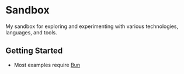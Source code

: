 # Sandbox

My sandbox for exploring and experimenting with various technologies, languages, and tools.

## Getting Started

- Most examples require [Bun](https://bun.sh)
